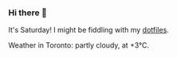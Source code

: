 ### Hi there :wave:

It's Saturday! I might be fiddling with my [dotfiles](https://github.com/bewuethr/dotfiles).

Weather in Toronto: partly cloudy, at +3°C.
